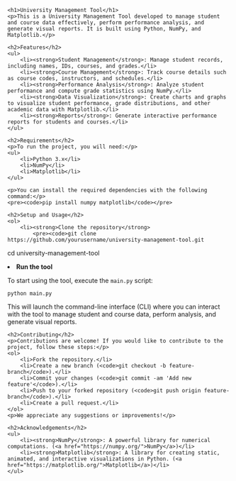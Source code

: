 <!DOCTYPE html>
<html lang="en">
<head>
    <meta charset="UTF-8">
    <meta name="viewport" content="width=device-width, initial-scale=1.0">
    <title>University Management Tool</title>
</head>
<body>

    <h1>University Management Tool</h1>
    <p>This is a University Management Tool developed to manage student and course data effectively, perform performance analysis, and generate visual reports. It is built using Python, NumPy, and Matplotlib.</p>

    <h2>Features</h2>
    <ul>
        <li><strong>Student Management</strong>: Manage student records, including names, IDs, courses, and grades.</li>
        <li><strong>Course Management</strong>: Track course details such as course codes, instructors, and schedules.</li>
        <li><strong>Performance Analysis</strong>: Analyze student performance and compute grade statistics using NumPy.</li>
        <li><strong>Data Visualization</strong>: Create charts and graphs to visualize student performance, grade distributions, and other academic data with Matplotlib.</li>
        <li><strong>Reports</strong>: Generate interactive performance reports for students and courses.</li>
    </ul>

    <h2>Requirements</h2>
    <p>To run the project, you will need:</p>
    <ul>
        <li>Python 3.x</li>
        <li>NumPy</li>
        <li>Matplotlib</li>
    </ul>

    <p>You can install the required dependencies with the following command:</p>
    <pre><code>pip install numpy matplotlib</code></pre>

    <h2>Setup and Usage</h2>
    <ol>
        <li><strong>Clone the repository</strong>
            <pre><code>git clone https://github.com/yourusername/university-management-tool.git
cd university-management-tool</code></pre>
        </li>
        <li><strong>Run the tool</strong>
            <p>To start using the tool, execute the <code>main.py</code> script:</p>
            <pre><code>python main.py</code></pre>
            <p>This will launch the command-line interface (CLI) where you can interact with the tool to manage student and course data, perform analysis, and generate visual reports.</p>
        </li>
    </ol>

    <h2>Contributing</h2>
    <p>Contributions are welcome! If you would like to contribute to the project, follow these steps:</p>
    <ol>
        <li>Fork the repository.</li>
        <li>Create a new branch (<code>git checkout -b feature-branch</code>).</li>
        <li>Commit your changes (<code>git commit -am 'Add new feature'</code>).</li>
        <li>Push to your forked repository (<code>git push origin feature-branch</code>).</li>
        <li>Create a pull request.</li>
    </ol>
    <p>We appreciate any suggestions or improvements!</p>

    <h2>Acknowledgements</h2>
    <ul>
        <li><strong>NumPy</strong>: A powerful library for numerical computations. (<a href="https://numpy.org/">NumPy</a>)</li>
        <li><strong>Matplotlib</strong>: A library for creating static, animated, and interactive visualizations in Python. (<a href="https://matplotlib.org/">Matplotlib</a>)</li>
    </ul>

</body>
</html>

